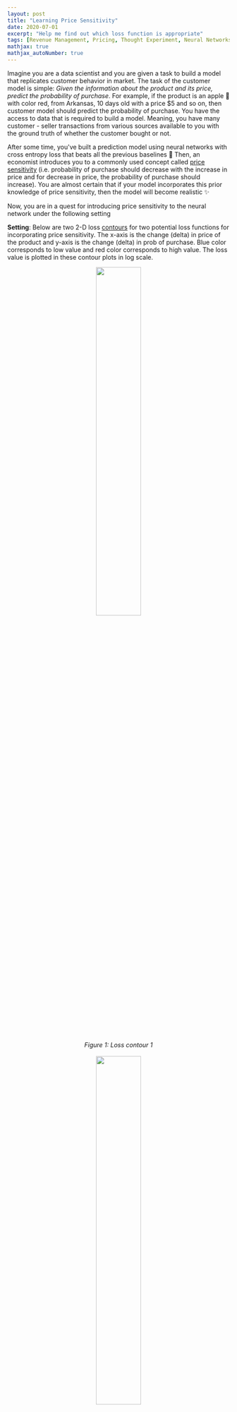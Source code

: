 ```yaml
---
layout: post
title: "Learning Price Sensitivity"
date: 2020-07-01
excerpt: "Help me find out which loss function is appropriate"
tags: [Revenue Management, Pricing, Thought Experiment, Neural Networks]
mathjax: true
mathjax_autoNumber: true
---
```


Imagine you are a data scientist and you are given a task to build a model that replicates customer behavior in market. The task of the customer model is simple: *Given the information about the product and its price, predict the probability of purchase*. For example, if the product is an apple :apple: with color red, from Arkansas, 10 days old with a price $5 and so on, then customer model should predict the probability of purchase. You have the access to data that is required to build a model. Meaning, you have many customer - seller transactions from various sources available to you with the ground truth of whether the customer bought or not.

After some time, you've built a prediction model using neural networks with cross entropy loss that beats all the previous baselines :rocket: Then, an economist introduces you to a commonly used concept called [price sensitivity](https://www.investopedia.com/terms/p/price-sensitivity.asp) (i.e. probability of purchase should decrease with the increase in price and for decrease in price, the probability of purchase should increase). You are almost certain that if your model incorporates this prior knowledge of price sensitivity, then the model will become realistic :sparkles:


Now, you are in a quest for introducing price sensitivity to the neural network under the following setting

**Setting**: Below are two 2-D loss [contours](https://www.statisticshowto.com/contour-plots/) for two potential loss functions for incorporating price sensitivity. The x-axis is the change (delta) in price of the product and y-axis is the change (delta) in prob of purchase. Blue color corresponds to low value and red color corresponds to high value. The loss value is plotted in these contour plots in log scale.


<center>
<img class="image image--md" src="../../../assets/images/posts/price_sensitivity/1.png" style="width:45%"/>
</center>

<center>
<em>Figure 1: Loss contour 1</em>
</center>
<br/>
<center>
<img class="image image--md" src="../../../assets/images/posts/price_sensitivity/2.png" style="width:45%"/>
</center>

<center>
<em>Figure 2: Loss contour 2</em>
</center>


**Question**: Without knowing the actual loss function, which of the two functions can be used to learn the [price sensitivity](https://www.investopedia.com/terms/p/price-sensitivity.asp) effectively?

> **Note**: The customer can not change the price of the product. The product price is decided by the seller.  